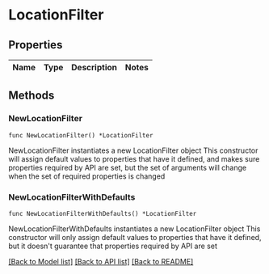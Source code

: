 # LocationFilter

## Properties

Name | Type | Description | Notes
------------ | ------------- | ------------- | -------------

## Methods

### NewLocationFilter

`func NewLocationFilter() *LocationFilter`

NewLocationFilter instantiates a new LocationFilter object
This constructor will assign default values to properties that have it defined,
and makes sure properties required by API are set, but the set of arguments
will change when the set of required properties is changed

### NewLocationFilterWithDefaults

`func NewLocationFilterWithDefaults() *LocationFilter`

NewLocationFilterWithDefaults instantiates a new LocationFilter object
This constructor will only assign default values to properties that have it defined,
but it doesn't guarantee that properties required by API are set


[[Back to Model list]](../README.md#documentation-for-models) [[Back to API list]](../README.md#documentation-for-api-endpoints) [[Back to README]](../README.md)


